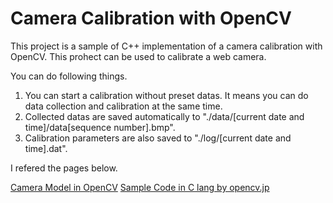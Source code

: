 # Camera Calibration with OpenCV

This project is a sample of C++ implementation of a camera calibration with OpenCV. 
This prohect can be used to calibrate a web camera. 

You can do following things. 

1. You can start a calibration without preset datas. It means you can do data collection and calibration at the same time. 
2. Collected datas are saved automatically to "./data/[current date and time]/data[sequence number].bmp". 
3. Calibration parameters are also saved to "./log/[current date and time].dat". 

I refered the pages below. 

[Camera Model in OpenCV](http://opencv.jp/opencv-2.1/cpp/camera_calibration_and_3d_reconstruction.html)
[Sample Code in C lang by opencv.jp](http://opencv.jp/sample/camera_calibration.html)
